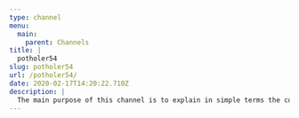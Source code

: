 ```yaml
---
type: channel
menu:
  main:
    parent: Channels
title: |
  potholer54
slug: potholer54
url: /potholer54/
date: 2020-02-17T14:20:22.710Z
description: |
  The main purpose of this channel is to explain in simple terms the conclusions of scientific research, and correct some of the unsourced crap we get fed on the Internet.
---
```

